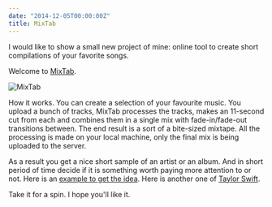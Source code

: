 ```yaml
---
date: "2014-12-05T00:00:00Z"
title: MixTab
---
```


I would like to show a small new project of mine: online tool to create short compilations of your favorite songs.

Welcome to [MixTab](http://mixtab.io).

![MixTab](/img/posts/mixtab.jpg)

How it works. You can create a selection of your favourite music. You upload a bunch of tracks, MixTab processes the tracks, makes an 11-second cut from each and combines them in a single mix with fade-in/fade-out transitions between. The end result is a sort of a bite-sized mixtape. All the processing is made on your local machine, only the final mix is being uploaded to the server.

As a result you get a nice short sample of an artist or an album. And in short period of time decide if it is something worth paying more attention to or not.
Here is an [example to get the idea](http://mixtab.io/m/soR9UQETXQ). Here is another one of [Taylor Swift](http://mixtab.io/m/z9Ukg17OGQ).

Take it for a spin. I hope you'll like it.
